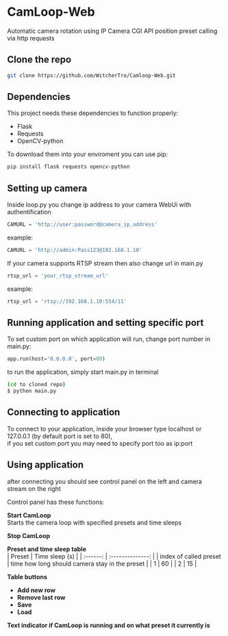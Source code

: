 
# CamLoop-Web

Automatic camera rotation using IP Camera CGI API position preset calling via http requests

## Clone the repo

```bash
git clone https://github.com/WitcherTro/Camloop-Web.git

```

## Dependencies
This project needs these dependencies to function properly:
- Flask
- Requests
- OpenCV-python

To download them into your enviroment you can use pip:
```bash
pip install flask requests opencv-python
```

## Setting up camera
Inside loop.py you change ip address to your camera WebUi with authentification

```python
CAMURL = 'http://user:password@camera_ip_address'
```
example:
```python
CAMURL = 'http://admin:Pass123@192.168.1.10'
```

  
If your camera supports RTSP stream then also change url in main.py
```python
rtsp_url = 'your_rtsp_stream_url'
```
example:
```python
rtsp_url = 'rtsp://192.168.1.10:554/11'
```
## Running application and setting specific port

To set custom port on which application will run, change port number in main.py:
```python
app.run(host='0.0.0.0', port=80)
```

  
to run the application, simply start main.py in terminal
```bash
(cd to cloned repo)
$ python main.py
```
## Connecting to application
To connect to your application, inside your browser type localhost or 127.0.0.1 (by default port is set to 80),  
if you set custom port you may need to specify port too as ip:port 

## Using application
after connecting you should see control panel on the left and camera stream on the right

Control panel has these functions:  

  
**Start CamLoop**   
Starts the camera loop with specified presets and time sleeps  

  
**Stop CamLoop**  


**Preset and time sleep table**  
| Preset | Time sleep (s) |
| :------: | :--------------: |
|   index of called preset    | time how long should camera stay in the preset       |
| 1 | 60 |
| 2 | 15 |

**Table buttons**  

- **Add new row**  
- **Remove last row**  
- **Save**  
- **Load**  

**Text indicator if CamLoop is running and on what preset it currently is**
